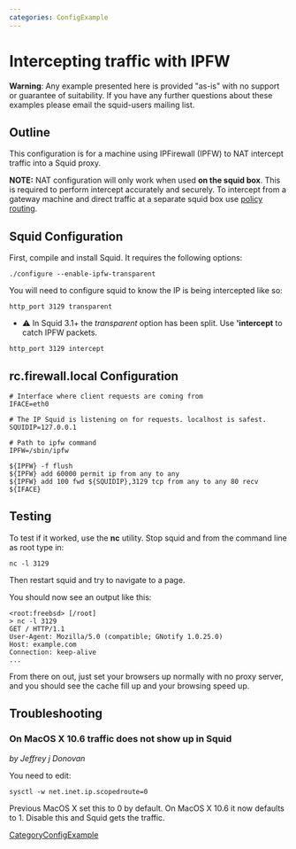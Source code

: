 ```yaml
---
categories: ConfigExample
---
```

# Intercepting traffic with IPFW

**Warning**: Any example presented here is provided "as-is" with no
support or guarantee of suitability. If you have any further questions
about these examples please email the squid-users mailing list.

## Outline

This configuration is for a machine using IPFirewall (IPFW) to NAT
intercept traffic into a Squid proxy.

**NOTE:** NAT configuration will only work when used **on the squid
box**. This is required to perform intercept accurately and securely. To
intercept from a gateway machine and direct traffic at a separate squid
box use [policy
routing](/ConfigExamples/Intercept/IptablesPolicyRoute).

## Squid Configuration

First, compile and install Squid. It requires the following options:

    ./configure --enable-ipfw-transparent

You will need to configure squid to know the IP is being intercepted
like so:

    http_port 3129 transparent

  - ⚠️
    In Squid 3.1+ the *transparent* option has been split. Use
    **'intercept** to catch IPFW packets.

<!-- end list -->

    http_port 3129 intercept

## rc.firewall.local Configuration

    # Interface where client requests are coming from
    IFACE=eth0
    
    # The IP Squid is listening on for requests. localhost is safest.
    SQUIDIP=127.0.0.1
    
    # Path to ipfw command
    IPFW=/sbin/ipfw
    
    ${IPFW} -f flush
    ${IPFW} add 60000 permit ip from any to any
    ${IPFW} add 100 fwd ${SQUIDIP},3129 tcp from any to any 80 recv ${IFACE}

## Testing

To test if it worked, use the **nc** utility. Stop squid and from the
command line as root type in:

    nc -l 3129

Then restart squid and try to navigate to a page.

You should now see an output like this:

    <root:freebsd> [/root]
    > nc -l 3129
    GET / HTTP/1.1
    User-Agent: Mozilla/5.0 (compatible; GNotify 1.0.25.0)
    Host: example.com
    Connection: keep-alive
    ...

From there on out, just set your browsers up normally with no proxy
server, and you should see the cache fill up and your browsing speed up.

## Troubleshooting

### On MacOS X 10.6 traffic does not show up in Squid

*by Jeffrey j Donovan*

You need to edit:

    sysctl -w net.inet.ip.scopedroute=0

Previous MacOS X set this to 0 by default. On MacOS X 10.6 it now
defaults to 1. Disable this and Squid gets the traffic.

[CategoryConfigExample](/CategoryConfigExample)
